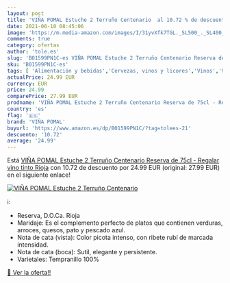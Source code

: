 ```yaml
---
layout: post
title: 'VIÑA POMAL Estuche 2 Terruño Centenario  al 10.72 % de descuento'
date: 2021-06-10 08:45:06
image: 'https://m.media-amazon.com/images/I/31yvXfk7TGL._SL500_._SL400_.jpg'
comments: true
category: ofertas
author: 'tole.es'
slug: 'B01599PN1C-es VIÑA POMAL Estuche 2 Terruño Centenario Reserva de 75cl -...'
sku: 'B01599PN1C-es'
tags: [ 'Alimentación y bebidas','Cervezas, vinos y licores','Vinos','Vinos tintos','tinto','vino','viña pomal', ]
actualPrice: 24.99 EUR
currency: EUR
price: 24.99
comparePrice: 27.99 EUR
prodname: 'VIÑA POMAL Estuche 2 Terruño Centenario Reserva de 75cl - Regalar vino tinto Rioja'
country: 'es'
flag: '🇪🇸'
brand: 'VIÑA POMAL'
buyurl: 'https://www.amazon.es/dp/B01599PN1C/?tag=tolees-21'
descuento: '10.72'
average: '24.99'
---
```


Está [VIÑA POMAL Estuche 2 Terruño Centenario Reserva de 75cl - Regalar vino tinto Rioja](https://www.amazon.es/dp/B01599PN1C/?tag=tolees-21) con 10.72 de descuento por 24.99 EUR (original: 27.99 EUR) en el siguiente enlace!

[![VIÑA POMAL Estuche 2 Terruño Centenario ](https://m.media-amazon.com/images/I/31yvXfk7TGL._SL500_._SL400_.jpg)](https://www.amazon.es/dp/B01599PN1C/?tag=tolees-21)

ℹ️:

- Reserva, D.O.Ca. Rioja
- Maridaje: Es el complemento perfecto de platos que contienen verduras, arroces, quesos, pato y pescado azul.
- Nota de cata (vista): Color picota intenso, con ribete rubí de marcada intensidad.
- Nota de cata (boca): Sutil, elegante y persistente.
- Varietales: Tempranillo 100%

[🛒 Ver la oferta!!](https://www.amazon.es/dp/B01599PN1C/?tag=tolees-21)
